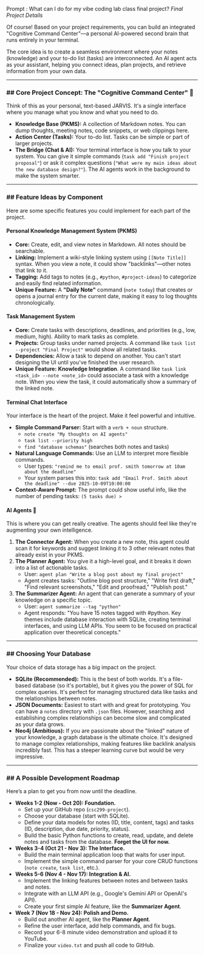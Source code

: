 Prompt : What can I do for my vibe coding lab class final project? *Final Project Details* 

Of course! Based on your project requirements, you can build an integrated "Cognitive Command Center"—a personal AI-powered second brain that runs entirely in your terminal.

The core idea is to create a seamless environment where your notes (knowledge) and your to-do list (tasks) are interconnected. An AI agent acts as your assistant, helping you connect ideas, plan projects, and retrieve information from your own data.

---

### ## Core Project Concept: The "Cognitive Command Center" 🧠

Think of this as your personal, text-based JARVIS. It's a single interface where you manage what you know and what you need to do.

* **Knowledge Base (PKMS):** A collection of Markdown notes. You can dump thoughts, meeting notes, code snippets, or web clippings here.
* **Action Center (Tasks):** Your to-do list. Tasks can be simple or part of larger projects.
* **The Bridge (Chat & AI):** Your terminal interface is how you talk to your system. You can give it simple commands (`task add "Finish project proposal"`) or ask it complex questions (`"What were my main ideas about the new database design?"`). The AI agents work in the background to make the system smarter.



---

### ## Feature Ideas by Component

Here are some specific features you could implement for each part of the project.

#### Personal Knowledge Management System (PKMS)

* **Core:** Create, edit, and view notes in Markdown. All notes should be searchable.
* **Linking:** Implement a wiki-style linking system using `[[Note Title]]` syntax. When you view a note, it could show "backlinks"—other notes that link *to* it.
* **Tagging:** Add tags to notes (e.g., `#python`, `#project-ideas`) to categorize and easily find related information.
* **Unique Feature:** A **"Daily Note"** command (`note today`) that creates or opens a journal entry for the current date, making it easy to log thoughts chronologically.

#### Task Management System

* **Core:** Create tasks with descriptions, deadlines, and priorities (e.g., low, medium, high). Ability to mark tasks as complete.
* **Projects:** Group tasks under named projects. A command like `task list --project "Final Project"` would show all related tasks.
* **Dependencies:** Allow a task to depend on another. You can't start designing the UI until you've finished the user research.
* **Unique Feature:** **Knowledge Integration**. A command like `task link <task_id> --note <note_id>` could associate a task with a knowledge note. When you view the task, it could automatically show a summary of the linked note.

#### Terminal Chat Interface

Your interface is the heart of the project. Make it feel powerful and intuitive.

* **Simple Command Parser:** Start with a `verb + noun` structure.
    * `note create "My thoughts on AI agents"`
    * `task list --priority high`
    * `find "database schemas"` (searches both notes and tasks)
* **Natural Language Commands:** Use an LLM to interpret more flexible commands.
    * User types: `"remind me to email prof. smith tomorrow at 10am about the deadline"`
    * Your system parses this into: `task add "Email Prof. Smith about the deadline" --due 2025-10-09T10:00:00`
* **Context-Aware Prompt:** The prompt could show useful info, like the number of pending tasks: `(5 tasks due) >`

#### AI Agents 🤖

This is where you can get really creative. The agents should feel like they're augmenting your own intelligence.

1.  **The Connector Agent:** When you create a new note, this agent could scan it for keywords and suggest linking it to 3 other relevant notes that already exist in your PKMS.
2.  **The Planner Agent:** You give it a high-level goal, and it breaks it down into a list of actionable tasks.
    * User: `agent plan "Write a blog post about my final project"`
    * Agent creates tasks: "Outline blog post structure," "Write first draft," "Find relevant screenshots," "Edit and proofread," "Publish post."
3.  **The Summarizer Agent:** An agent that can generate a summary of your knowledge on a specific topic.
    * User: `agent summarize --tag "python"`
    * Agent responds: "You have 15 notes tagged with #python. Key themes include database interaction with SQLite, creating terminal interfaces, and using LLM APIs. You seem to be focused on practical application over theoretical concepts."

---

### ## Choosing Your Database

Your choice of data storage has a big impact on the project.

* **SQLite (Recommended):** This is the best of both worlds. It's a file-based database (so it's portable), but it gives you the power of SQL for complex queries. It's perfect for managing structured data like tasks and the relationships between notes.
* **JSON Documents:** Easiest to start with and great for prototyping. You can have a `notes` directory with `.json` files. However, searching and establishing complex relationships can become slow and complicated as your data grows.
* **Neo4j (Ambitious):** If you are passionate about the "linked" nature of your knowledge, a graph database is the ultimate choice. It's designed to manage complex relationships, making features like backlink analysis incredibly fast. This has a steeper learning curve but would be very impressive.

---

### ## A Possible Development Roadmap

Here’s a plan to get you from now until the deadline.

* **Weeks 1-2 (Now - Oct 20): Foundation.**
    * Set up your GitHub repo (`csc299-project`).
    * Choose your database (start with SQLite).
    * Define your data models for notes (ID, title, content, tags) and tasks (ID, description, due date, priority, status).
    * Build the basic Python functions to create, read, update, and delete notes and tasks from the database. **Forget the UI for now.**
* **Weeks 3-4 (Oct 21 - Nov 3): The Interface.**
    * Build the main terminal application loop that waits for user input.
    * Implement the simple command parser for your core CRUD functions (`note create`, `task list`, etc.).
* **Weeks 5-6 (Nov 4 - Nov 17): Integration & AI.**
    * Implement the linking features between notes and between tasks and notes.
    * Integrate with an LLM API (e.g., Google's Gemini API or OpenAI's API).
    * Create your first simple AI feature, like the **Summarizer Agent**.
* **Week 7 (Nov 18 - Nov 24): Polish and Demo.**
    * Build out another AI agent, like the **Planner Agent**.
    * Refine the user interface, add help commands, and fix bugs.
    * Record your 6-8 minute video demonstration and upload it to YouTube.
    * Finalize your `video.txt` and push all code to GitHub.
